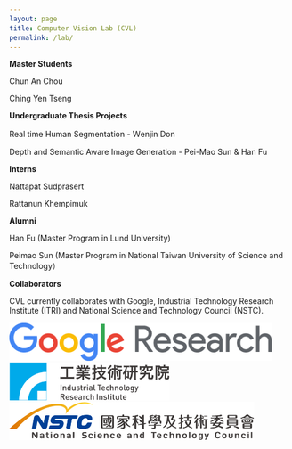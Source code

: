 ```yaml
---
layout: page
title: Computer Vision Lab (CVL)
permalink: /lab/
---
```



<b>Master Students</b>

Chun An Chou

Ching Yen Tseng 



<b>Undergraduate Thesis Projects </b>

Real time Human Segmentation - Ｗenjin Don

Depth and Semantic Aware Image Generation - Pei-Mao Sun & Han Fu



<b>Interns </b>

Nattapat Sudprasert

Rattanun Khempimuk



<b>Alumni</b>

Han Fu (Master Program in Lund University)

Peimao Sun (Master Program in National Taiwan University of Science and Technology）



<b>Collaborators</b>

CVL currently collaborates with Google, Industrial Technology Research Institute (ITRI) and National Science and Technology Council (NSTC).

<img src="/images/logo_GoogleResearch.png" width="472" height="68"> 
<img src="/images/itri_log.png" width="288" height="68">
<img src="/images/NSTC_logo.png" width="440" height="68">

